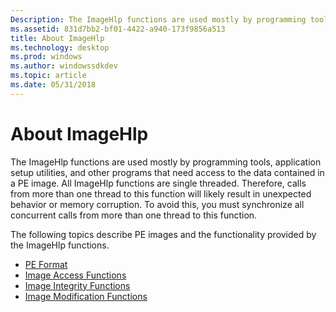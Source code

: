 ```yaml
---
Description: The ImageHlp functions are used mostly by programming tools, application setup utilities, and other programs that need access to the data contained in a PE image.
ms.assetid: 831d7bb2-bf01-4422-a940-173f9856a513
title: About ImageHlp
ms.technology: desktop
ms.prod: windows
ms.author: windowssdkdev
ms.topic: article
ms.date: 05/31/2018
---
```


# About ImageHlp

The ImageHlp functions are used mostly by programming tools, application setup utilities, and other programs that need access to the data contained in a PE image. All ImageHlp functions are single threaded. Therefore, calls from more than one thread to this function will likely result in unexpected behavior or memory corruption. To avoid this, you must synchronize all concurrent calls from more than one thread to this function.

The following topics describe PE images and the functionality provided by the ImageHlp functions.

-   [PE Format](pe-format.md)
-   [Image Access Functions](image-access-functions.md)
-   [Image Integrity Functions](image-integrity-functions.md)
-   [Image Modification Functions](image-modification-functions.md)

 

 



